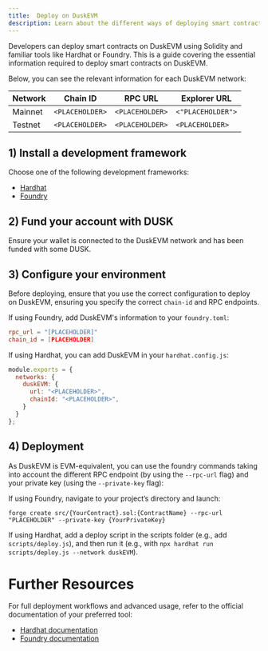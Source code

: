 ```yaml
---
title:  Deploy on DuskEVM
description: Learn about the different ways of deploying smart contracts on DuskEVM.
---
```



Developers can deploy smart contracts on DuskEVM using Solidity and familiar tools like Hardhat or Foundry. This is a guide covering the essential information required to deploy smart contracts on DuskEVM.

Below, you can see the relevant information for each DuskEVM network:

| **Network** | **Chain ID**             | **RPC URL**                   | **Explorer URL**                           |
| ------- | -------------------- | ------------------------- | --------------------------------------- |
| Mainnet | `<PLACEHOLDER>` | `<PLACEHOLDER>`       | `<"PLACEHOLDER">`          |
| Testnet | `<PLACEHOLDER>` | `<PLACEHOLDER>`       | `<PLACEHOLDER>`  |


## 1) Install a development framework
Choose one of the following development frameworks:
- <a href="https://hardhat.org/" target="_blank">Hardhat</a>
- <a href="https://getfoundry.sh/" target="_blank">Foundry</a>

## 2) Fund your account with DUSK
Ensure your wallet is connected to the DuskEVM network and has been funded with some DUSK.

## 3) Configure your environment

Before deploying, ensure that you use the correct configuration to deploy on DuskEVM, ensuring you specify the correct `chain-id` and RPC endpoints.

If using Foundry, add DuskEVM's information to your `foundry.toml`:

```toml
rpc_url = "[PLACEHOLDER]"
chain_id = [PLACEHOLDER]
```

If using Hardhat, you can add DuskEVM in your `hardhat.config.js`: 

```js
module.exports = {
  networks: {
    duskEVM: {
      url: "<PLACEHOLDER>",
      chainId: "<PLACEHOLDER>",
    }
  }
};
```

## 4) Deployment
As DuskEVM is EVM-equivalent, you can use the foundry commands taking into account the different RPC endpoint (by using the `--rpc-url` flag) and your private key (using the `--private-key` flag):

If using Foundry, navigate to your project’s directory and launch: 

```
forge create src/{YourContract}.sol:{ContractName} --rpc-url "PLACEHOLDER" --private-key {YourPrivateKey}
```

If using Hardhat, add a deploy script in the scripts folder (e.g., add `scripts/deploy.js`), and then run it (e.g., with `npx hardhat run scripts/deploy.js --network duskEVM`).

# Further Resources

For full deployment workflows and advanced usage, refer to the official documentation of your preferred tool:

- <a href="https://hardhat.org/getting-started/" target="_blank">Hardhat documentation</a>
- <a href="https://getfoundry.sh/" target="_blank">Foundry documentation</a>